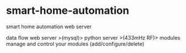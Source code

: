 # smart-home-automation
smart home automation web server

data flow
web server >(mysql)> python server >(433mHz RF)> modules
manage and control your modules (add/configure/delete)
